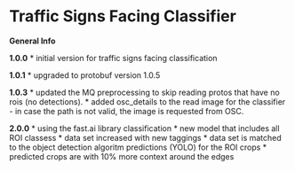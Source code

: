 # Traffic Signs Facing Classifier 

**General Info**

**1.0.0**
    * initial version for traffic signs facing classification
 
**1.0.1**
    * upgraded to protobuf version 1.0.5

**1.0.3**
    * updated the MQ preprocessing to skip reading protos that have no rois (no detections).
    * added osc_details to the read image for the classifier - in case the path is not valid, the image is requested
    from OSC.

**2.0.0**
    * using the fast.ai library classification
    * new model that includes all ROI classess
    * data set increased with new taggings
    * data set is matched to the object detection algoritm predictions (YOLO) for the ROI crops
    * predicted crops are with 10% more context around the edges
